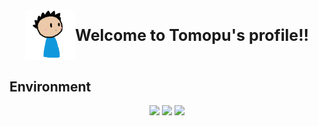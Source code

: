 <div style="display:flex; width:fit-content; margin:0 auto 30px auto">
    <img src="tomopu.gif" width="80px">
    <p style="font-size:25px; font-weight:bold">Welcome to Tomopu's profile!!</p>
</div>

<h2>Environment</h2>
<p align="center"><img src="https://img.shields.io/static/v1?label=OS&message=macOS/Windows&color=9cf&style=flat-square"/> <img src="https://img.shields.io/static/v1?label=Editor&message=VSCode&color=blue&style=flat-square"/> <img src="https://img.shields.io/static/v1?label=Browser&message=Safari/Google%20Chromei&color=informational&style=flat-square"/></p>
